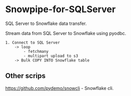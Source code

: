 # Snowpipe-for-SQLServer
SQL Server to Snowflake data transfer.

Stream data from SQL Server to Snowflake using pyodbc.

```
1. Connect to SQL Server
    -> loop
        - fetchmany
        - multipart upload to s3
    -> Bulk COPY INTO Snowflake table
```        


## Other scrips
https://github.com/pydemo/snowcli - Snowflake cli.
